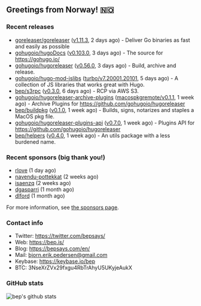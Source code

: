 ## Greetings from Norway! 🇳🇴

### Recent releases
- [goreleaser/goreleaser](https://github.com/goreleaser/goreleaser) ([v1.11.3](https://github.com/goreleaser/goreleaser/releases/tag/v1.11.3), 2 days ago) - Deliver Go binaries as fast and easily as possible
- [gohugoio/hugoDocs](https://github.com/gohugoio/hugoDocs) ([v0.103.0](https://github.com/gohugoio/hugoDocs/releases/tag/v0.103.0), 3 days ago) - The source for https://gohugo.io/
- [gohugoio/hugoreleaser](https://github.com/gohugoio/hugoreleaser) ([v0.56.0](https://github.com/gohugoio/hugoreleaser/releases/tag/v0.56.0), 3 days ago) - Build, archive and release. 
- [gohugoio/hugo-mod-jslibs](https://github.com/gohugoio/hugo-mod-jslibs) ([turbo/v7.20001.20101](https://github.com/gohugoio/hugo-mod-jslibs/releases/tag/turbo%2Fv7.20001.20101), 5 days ago) - A collection of JS libraries that works great with Hugo.
- [bep/s3rpc](https://github.com/bep/s3rpc) ([v0.3.0](https://github.com/bep/s3rpc/releases/tag/v0.3.0), 6 days ago) - RCP via AWS S3.
- [gohugoio/hugoreleaser-archive-plugins](https://github.com/gohugoio/hugoreleaser-archive-plugins) ([macospkgremote/v0.1.1](https://github.com/gohugoio/hugoreleaser-archive-plugins/releases/tag/macospkgremote%2Fv0.1.1), 1 week ago) - Archive Plugins for https://github.com/gohugoio/hugoreleaser
- [bep/buildpkg](https://github.com/bep/buildpkg) ([v0.1.0](https://github.com/bep/buildpkg/releases/tag/v0.1.0), 1 week ago) - Builds, signs, notarizes and staples a MacOS pkg file.
- [gohugoio/hugoreleaser-plugins-api](https://github.com/gohugoio/hugoreleaser-plugins-api) ([v0.7.0](https://github.com/gohugoio/hugoreleaser-plugins-api/releases/tag/v0.7.0), 1 week ago) - Plugins API for https://github.com/gohugoio/hugoreleaser
- [bep/helpers](https://github.com/bep/helpers) ([v0.4.0](https://github.com/bep/helpers/releases/tag/v0.4.0), 1 week ago) - An utils package with a less burdened name.


### Recent sponsors (big thank you!)

- [rlove](https://github.com/rlove) (1 day ago)
- [navendu-pottekkat](https://github.com/navendu-pottekkat) (2 weeks ago)
- [isaenzq](https://github.com/isaenzq) (2 weeks ago)
- [dgasparri](https://github.com/dgasparri) (1 month ago)
- [dlford](https://github.com/dlford) (1 month ago)

For more information, see [the sponsors page](https://github.com/sponsors/bep/).

### Contact info
- Twitter: https://twitter.com/bepsays/
- Web: https://bep.is/
- Blog: https://bepsays.com/en/
- Mail: bjorn.erik.pedersen@gmail.com
- Keybase: https://keybase.io/bep
- BTC: 3NseXrZVx29fxgu4RbTrAhyU5UKyjeAukX


### GitHub stats
![bep's github stats](https://github-readme-stats.vercel.app/api?username=bep&count_private=true&hide_title=true)

